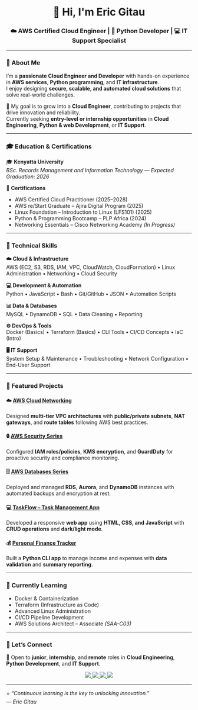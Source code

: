 <h1 align="center">👋 Hi, I'm Eric Gitau</h1>
<h3 align="center">☁️ AWS Certified Cloud Engineer | 🐍 Python Developer | 💻 IT Support Specialist</h3>

---

### 🚀 About Me

I’m a **passionate Cloud Engineer and Developer** with hands-on experience in **AWS services**, **Python programming**, and **IT infrastructure**.  
I enjoy designing **secure, scalable, and automated cloud solutions** that solve real-world challenges.

🎯 My goal is to grow into a **Cloud Engineer**, contributing to projects that drive innovation and reliability.  
Currently seeking **entry-level or internship opportunities** in **Cloud Engineering**, **Python & web Development**, or **IT Support**.

---

### 🎓 Education & Certifications

🎓 **Kenyatta University**  
*BSc. Records Management and Information Technology* — *Expected Graduation: 2026*

🏅 **Certifications**
- AWS Certified Cloud Practitioner (2025–2028)  
- AWS re/Start Graduate – Ajira Digital Program (2025)  
- Linux Foundation – Introduction to Linux (LFS101) (2025)  
- Python & Programming Bootcamp – PLP Africa (2024)  
- Networking Essentials – Cisco Networking Academy *(In Progress)*  

---

### 🧠 Technical Skills

**☁️ Cloud & Infrastructure**  
AWS (EC2, S3, RDS, IAM, VPC, CloudWatch, CloudFormation) • Linux Administration • Networking • Cloud Security  

**💻 Development & Automation**  
Python • JavaScript • Bash • Git/GitHub • JSON • Automation Scripts  

**📊 Data & Databases**  
MySQL • DynamoDB • SQL • Data Cleaning • Reporting  

**⚙️ DevOps & Tools**  
Docker (Basics) • Terraform (Basics) • CLI Tools • CI/CD Concepts • IaC (Intro)  

**🖥️ IT Support**  
System Setup & Maintenance • Troubleshooting • Network Configuration • End-User Support  

---

### 💼 Featured Projects

#### ☁️ [AWS Cloud Networking](https://github.com/ericgitau-tech/AWS_Networking_Series)
Designed **multi-tier VPC architectures** with **public/private subnets**, **NAT gateways**, and **route tables** following AWS best practices.

#### 🔒 [AWS Security Series](https://github.com/ericgitau-tech/AWS-Security-Series)
Configured **IAM roles/policies**, **KMS encryption**, and **GuardDuty** for proactive security and compliance monitoring.

#### 🗄️ [AWS Databases Series](https://github.com/ericgitau-tech/Aws-databases-series)
Deployed and managed **RDS**, **Aurora**, and **DynamoDB** instances with automated backups and encryption at rest.

#### 💻 [TaskFlow – Task Management App](https://github.com/ericgitau-tech/Taskflow.git)
Developed a responsive **web app** using **HTML, CSS, and JavaScript** with **CRUD operations** and **dark/light mode**.

#### 💰 [Personal Finance Tracker](https://github.com/ericgitau-tech/Personal-Finance-Tracker.git)
Built a **Python CLI app** to manage income and expenses with **data validation** and **summary reporting**.

---

### 🌱 Currently Learning

- Docker & Containerization  
- Terraform (Infrastructure as Code)  
- Advanced Linux Administration  
- CI/CD Pipeline Development  
- AWS Solutions Architect – Associate *(SAA-C03)*  

---

### 🤝 Let’s Connect

💬 Open to **junior**, **internship**, and **remote** roles in **Cloud Engineering**, **Python Development**, and **IT Support**.

<p align="center">
  <a href="https://www.linkedin.com/in/eric-gitau-234706240">
    <img src="https://img.shields.io/badge/LinkedIn-Connect-0077B5?style=flat&logo=linkedin" />
  </a>
  <a href="mailto:gitaueric09@gmail.com">
    <img src="https://img.shields.io/badge/Email-gitaueric09@gmail.com-D14836?style=flat&logo=gmail" />
  </a>
  <a href="https://github.com/ericgitau-tech">
    <img src="https://img.shields.io/badge/GitHub-ericgitau--tech-181717?style=flat&logo=github" />
  </a>
  <a href="https://learn.nextwork.org/inspired_purple_vibrant_plum/portfolio">
    <img src="https://img.shields.io/badge/Portfolio-View-FF5722?style=flat&logo=todoist" />
  </a>
</p>

---

⭐ *“Continuous learning is the key to unlocking innovation.”*  
*— Eric Gitau*
